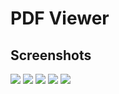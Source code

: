 # PDF Viewer

## Screenshots

<img src = "assets/images/homepage.png" />
<img src = "assets/images/filepicker.png"/>
<img src = "assets/images/networkLoad.png"/>
<img src = "assets/images/network.png"/>
<img src = "assets/images/search.png"/>
